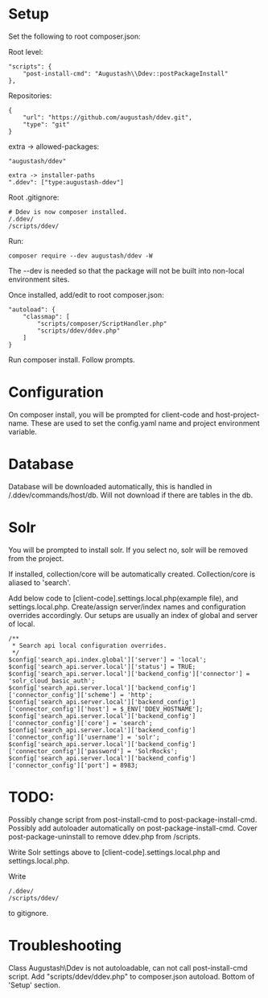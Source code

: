 # Setup

Set the following to root composer.json:

Root level:
```
"scripts": {
    "post-install-cmd": "Augustash\\Ddev::postPackageInstall"
},
```

Repositories:
```
{
    "url": "https://github.com/augustash/ddev.git",
    "type": "git"
}
```

extra -> allowed-packages:
```
"augustash/ddev"
```

```
extra -> installer-paths
".ddev": ["type:augustash-ddev"]
```

Root .gitignore:
```
# Ddev is now composer installed.
/.ddev/
/scripts/ddev/
```

Run:
```
composer require --dev augustash/ddev -W
```
The --dev is needed so that the package will not be built into non-local environment sites.

Once installed, add/edit to root composer.json:
```
"autoload": {
    "classmap": [
        "scripts/composer/ScriptHandler.php"
        "scripts/ddev/ddev.php"
    ]
}
```

Run composer install.
Follow prompts.

# Configuration

On composer install, you will be prompted for client-code and host-project-name. These are used to set the config.yaml name and project environment variable.

# Database

Database will be downloaded automatically, this is handled in /.ddev/commands/host/db.
  Will not download if there are tables in the db.

# Solr

You will be prompted to install solr. If you select no, solr will be removed from the project.

If installed, collection/core will be automatically created. Collection/core is aliased to 'search'.

Add below code to [client-code].settings.local.php(example file), and settings.local.php.
  Create/assign server/index names and configuration overrides accordingly.
  Our setups are usually an index of global and server of local.

```
/**
 * Search api local configuration overrides.
 */
$config['search_api.index.global']['server'] = 'local';
$config['search_api.server.local']['status'] = TRUE;
$config['search_api.server.local']['backend_config']['connector'] = 'solr_cloud_basic_auth';
$config['search_api.server.local']['backend_config']['connector_config']['scheme'] = 'http';
$config['search_api.server.local']['backend_config']['connector_config']['host'] = $_ENV['DDEV_HOSTNAME'];
$config['search_api.server.local']['backend_config']['connector_config']['core'] = 'search';
$config['search_api.server.local']['backend_config']['connector_config']['username'] = 'solr';
$config['search_api.server.local']['backend_config']['connector_config']['password'] = 'SolrRocks';
$config['search_api.server.local']['backend_config']['connector_config']['port'] = 8983;
```

# TODO:

Possibly change script from post-install-cmd to post-package-install-cmd.
Possibly add autoloader automatically on post-package-install-cmd.
Cover post-package-uninstall to remove ddev.php from /scripts. 

Write Solr settings above to [client-code].settings.local.php and settings.local.php.

Write 
```
/.ddev/
/scripts/ddev/
```
to gitignore.

# Troubleshooting

Class Augustash\Ddev is not autoloadable, can not call post-install-cmd script.
  Add "scripts/ddev/ddev.php" to composer.json autoload. Bottom of 'Setup' section.

[configuration-options]: https://ddev.readthedocs.io/en/latest/users/configuration/config/
